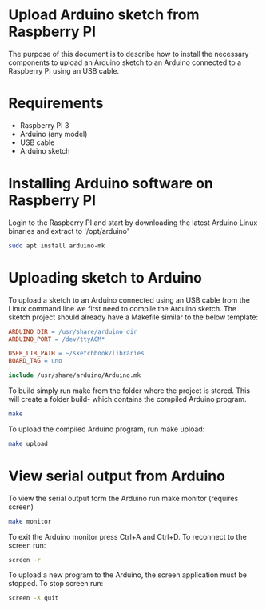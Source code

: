 Upload Arduino sketch from Raspberry PI
=======================================

The purpose of this document is to describe how to install the necessary components to upload an Arduino sketch to an Arduino connected to a Raspberry PI using an USB cable.

# Requirements
* Raspberry PI 3
* Arduino (any model)
* USB cable
* Arduino sketch

# Installing Arduino software on Raspberry PI

Login to the Raspberry PI and start by downloading the latest Arduino Linux binaries and extract to '/opt/arduino'

~~~bash
sudo apt install arduino-mk
~~~

# Uploading sketch to Arduino

To upload a sketch to an Arduino connected using an USB cable from the Linux command line we first need to compile the Arduino sketch. The sketch project should already have a Makefile similar to the below template:

~~~Makefile
ARDUINO_DIR = /usr/share/arduino_dir
ARDUINO_PORT = /dev/ttyACM*

USER_LIB_PATH = ~/sketchbook/libraries
BOARD_TAG = uno

include /usr/share/arduino/Arduino.mk
~~~

To build simply run make from the folder where the project is stored. This will create a folder build-<arduino-tag> which contains the compiled Arduino program.

~~~bash
make
~~~

To upload the compiled Arduino program, run make upload:

~~~bash
make upload
~~~

# View serial output from Arduino

To view the serial output form the Arduino run make monitor (requires screen)

~~~bash
make monitor
~~~

To exit the Arduino monitor press Ctrl+A and Ctrl+D. To reconnect to the screen run:

~~~bash
screen -r
~~~

To upload a new program to the Arduino, the screen application must be stopped. To stop screen run:

~~~bash
screen -X quit
~~~
